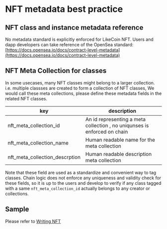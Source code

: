 # NFT metadata best practice

## NFT class and instance metadata reference

No metadata standard is explicitly enforced for LikeCoin NFT. Users and dapp developers can take reference of the OpenSea standard: [https://docs.opensea.io/docs/contract-level-metadata](https://docs.opensea.io/docs/contract-level-metadata)

## NFT Meta Collection for classes

In some usecases, many NFT classes might belong to a larger collection. i.e. multiple classses are created to form a collection of NFT classes, We would call these meta collections, please define these metadata fields in the related NFT classes.

| key                            | description                                                              |
| ------------------------------ | ------------------------------------------------------------------------ |
| nft_meta_collection_id         | An id representing a meta collection , no uniqunses is enforced on chain |
| nft_meta_collection_name       | Human readable name for the meta collection                              |
| nft_meta_collection_descrption | Human readable description meta collection                               |

Note that these field are used as a standardize and convenient way to tag classes. Chain logic does not enforce any uniqueness and validity check for these fields, so it is up to the users and develop to verify if any class tagged with a same `nft_meta_collection_id` actually belongs to any creator or collections.

## Sample

Please refer to [Writing NFT](./writing_nft.md)
